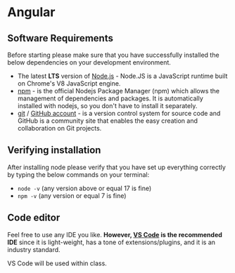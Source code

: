 # Angular

## Software Requirements

Before starting please make sure that you have successfully installed the below dependencies on your development environment.

- The latest **LTS** version of [Node.js](https://nodejs.org/en/) - Node.JS is a JavaScript runtime built on Chrome's V8 JavaScript engine.
- [npm](https://www.npmjs.com/) - is the official Nodejs Package Manager (npm) which allows the management of dependencies and packages. It is automatically installed with nodejs, so you don't have to install it separately.
- [git](https://git-scm.com/) / [GitHub account](https://github.com/) - is a version control system for source code and GitHub is a community site that enables the easy creation and collaboration on Git projects.

## Verifying installation

After installing node please verify that you have set up everything correctly by typing the below commands on your terminal:

- `node -v` (any version above or equal 17 is fine)
- `npm -v` (any version or equal 7 is fine)

## Code editor

Feel free to use any IDE you like. **However, [VS Code](https://code.visualstudio.com/) is the recommended IDE** since it is light-weight, has a tone of extensions/plugins, and it is an industry standard. 

VS Code will be used within class.
